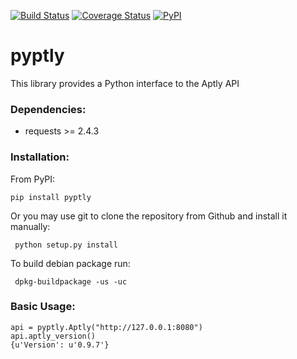 [![Build Status](https://travis-ci.org/repelista/pyptly.svg?branch=master)](https://travis-ci.org/repelista/pyptly)
[![Coverage Status](https://coveralls.io/repos/github/repelista/pyptly/badge.svg?branch=master)](https://coveralls.io/github/repelista/pyptly?branch=master)
[![PyPI](https://img.shields.io/pypi/v/pyptly.svg)](https://pypi.python.org/pypi/pyptly)

# pyptly
This library provides a Python interface to the Aptly API

### Dependencies:
- requests >= 2.4.3

### Installation:
From PyPI:

    pip install pyptly

Or you may use git to clone the repository from
Github and install it manually:

     python setup.py install

To build debian package run:

     dpkg-buildpackage -us -uc

### Basic Usage:

    api = pyptly.Aptly("http://127.0.0.1:8080")
    api.aptly_version()
    {u'Version': u'0.9.7'}
